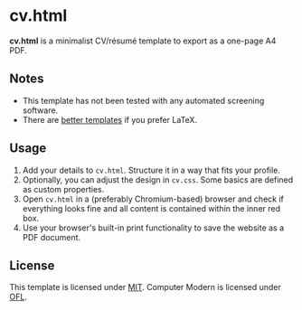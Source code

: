 # cv.html

**cv.html** is a minimalist CV/résumé template to export as a one-page A4 PDF.

## Notes

* This template has not been tested with any automated screening software.
* There are [better templates](https://github.com/jakegut/resume) if you prefer LaTeX.

## Usage

1. Add your details to `cv.html`. Structure it in a way that fits your profile.
2. Optionally, you can adjust the design in `cv.css`. Some basics are defined as custom properties.
3. Open `cv.html` in a (preferably Chromium-based) browser and check if everything looks fine and all content is contained within the inner red box.
4. Use your browser's built-in print functionality to save the website as a PDF document.

## License

This template is licensed under [MIT](https://opensource.org/license/mit). Computer Modern is licensed under [OFL](https://openfontlicense.org).
